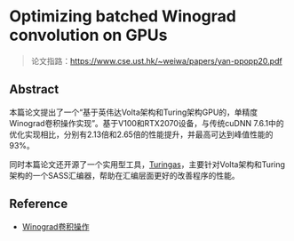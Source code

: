 # Optimizing batched Winograd convolution on GPUs

> 论文指路：https://www.cse.ust.hk/~weiwa/papers/yan-ppopp20.pdf

## Abstract

本篇论文提出了一个“基于英伟达Volta架构和Turing架构GPU的，单精度Winograd卷积操作实现”。基于V100和RTX2070设备，与传统cuDNN 7.6.1中的优化实现相比，分别有2.13倍和2.65倍的性能提升，并最高可达到峰值性能的93%。

同时本篇论文还开源了一个实用型工具，[Turingas](https://github.com/andravin/wincnn)，主要针对Volta架构和Turing架构的一个SASS汇编器，帮助在汇编层面更好的改善程序的性能。

## Reference

* [Winograd卷积操作](http://shuokay.com/2018/02/21/winograd/)